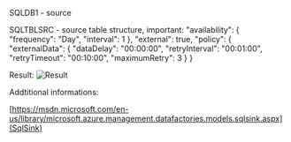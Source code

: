 
SQLDB1 - source

SQLTBLSRC - source table structure, important:
    "availability": {
      "frequency": "Day",
      "interval": 1
    },
    "external": true,
    "policy": {
      "externalData": {
    "dataDelay": "00:00:00",
    "retryInterval": "00:01:00",
    "retryTimeout": "00:10:00",
    "maximumRetry": 3
      }
    }
    


Result:
![Result](http://i.imgur.com/RTsbM2B.png)


Addtitional informations:

[https://msdn.microsoft.com/en-us/library/microsoft.azure.management.datafactories.models.sqlsink.aspx](SqlSink)

